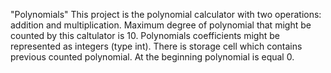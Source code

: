 "Polynomials"
This project is the polynomial calculator with two operations: addition and multiplication.
Maximum degree of polynomial that might be counted by this caltulator is 10.
Polynomials coefficients might be represented as integers (type int).
There is storage cell which contains previous counted polynomial.
At the beginning polynomial is equal 0.
